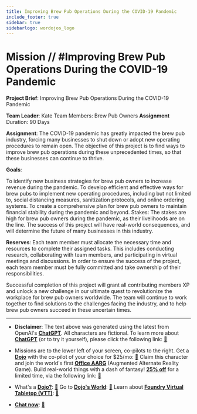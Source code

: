 ```yaml
---
title: Improving Brew Pub Operations During the COVID-19 Pandemic
include_footer: true
sidebar: true
sidebarlogo: wordojos_logo
---
```

# Mission // #Improving Brew Pub Operations During the COVID-19 Pandemic

**Project Brief**: Improving Brew Pub Operations During the COVID-19 Pandemic

**Team Leader**: Kate
Team Members: Brew Pub Owners
**Assignment** Duration: 90 Days

**Assignment**:
The COVID-19 pandemic has greatly impacted the brew pub industry, forcing many businesses to shut down or adopt new operating procedures to remain open. The objective of this project is to find ways to improve brew pub operations during these unprecedented times, so that these businesses can continue to thrive.

**Goals**:

To identify new business strategies for brew pub owners to increase revenue during the pandemic.
To develop efficient and effective ways for brew pubs to implement new operating procedures, including but not limited to, social distancing measures, sanitization protocols, and online ordering systems.
To create a comprehensive plan for brew pub owners to maintain financial stability during the pandemic and beyond.
Stakes:
The stakes are high for brew pub owners during the pandemic, as their livelihoods are on the line. The success of this project will have real-world consequences, and will determine the future of many businesses in this industry.

**Reserves**:
Each team member must allocate the necessary time and resources to complete their assigned tasks. This includes conducting research, collaborating with team members, and participating in virtual meetings and discussions. In order to ensure the success of the project, each team member must be fully committed and take ownership of their responsibilities.

Successful completion of this project will grant all contributing members XP and unlock a new challenge in our ultimate quest to revolutionize the workplace for brew pub owners worldwide. The team will continue to work together to find solutions to the challenges facing the industry, and to help brew pub owners succeed in these uncertain times.

---

* **Disclaimer**: The text above was generated using the latest from OpenAI's [**ChatGPT**](https://openai.com/blog/chatgpt/).  All characters are fictional.  To learn more about [**ChatGPT**](https://openai.com/blog/chatgpt/) (or to try it yourself), please click the following link: [:closed_book:](https://openai.com/blog/chatgpt/)

* Missions are to the lower left of your screen, co-pilots to the right. Get a [**Dojo**](https://workmates.live/marketplace) with the co-pilot of your choice for $25/mo: [:green_book:](https://workmates.live/marketplace)  Claim this character and join the world's first [**Office AARG**](https://dojos.world) (Augmented Alternate Reality Game). Build real-world things with a dash of fantasy! [**25% off**](https://blog.workmates.live/deal-on-a-dojo) for a limited time, via the following link: [:green_book:](https://blog.workmates.live/deal-on-a-dojo) 

* What's a [**Dojo?**](https://workdojos.com): [:blue_book:](https://workdojos.com)  Go to [**Dojo's World**](https://dojos.world): [:blue_book:](https://dojos.world)  Learn about [**Foundry Virtual Tabletop (VTT)**](https://foundryvtt.com): [:closed_book:](https://foundryvtt.com/)

* [**Chat now**](https://chat.workmates.live/channel/support): [:ledger:](https://chat.workmates.live/channel/support)